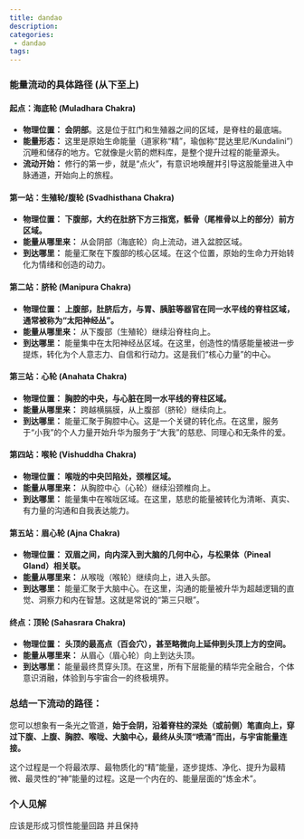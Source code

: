 ```yaml
---
title: dandao
description:
categories:
 - dandao
tags:
---
```



### **能量流动的具体路径 (从下至上)**

#### **起点：海底轮 (Muladhara Chakra)**

* **物理位置：** **会阴部**。这是位于肛门和生殖器之间的区域，是脊柱的最底端。
* **能量形态：** 这里是原始生命能量（道家称“精”，瑜伽称“昆达里尼/Kundalini”）沉睡和储存的地方。它就像是火箭的燃料库，是整个提升过程的能量源头。
* **流动开始：** 修行的第一步，就是“点火”，有意识地唤醒并引导这股能量进入中脉通道，开始向上的旅程。

#### **第一站：生殖轮/腹轮 (Svadhisthana Chakra)**

* **物理位置：** **下腹部，大约在肚脐下方三指宽，骶骨（尾椎骨以上的部分）前方区域。**
* **能量从哪里来：** 从会阴部（海底轮）向上流动，进入盆腔区域。
* **到达哪里：** 能量汇聚在下腹部的核心区域。在这个位置，原始的生命力开始转化为情绪和创造的动力。

#### **第二站：脐轮 (Manipura Chakra)**

* **物理位置：** **上腹部，肚脐后方，与胃、胰脏等器官在同一水平线的脊柱区域，通常被称为“太阳神经丛”。**
* **能量从哪里来：** 从下腹部（生殖轮）继续沿脊柱向上。
* **到达哪里：** 能量集中在太阳神经丛区域。在这里，创造性的情感能量被进一步提炼，转化为个人意志力、自信和行动力。这是我们“核心力量”的中心。

#### **第三站：心轮 (Anahata Chakra)**

* **物理位置：** **胸腔的中央，与心脏在同一水平线的脊柱区域。**
* **能量从哪里来：** 跨越横膈膜，从上腹部（脐轮）继续向上。
* **到达哪里：** 能量汇聚于胸腔中心。这是一个关键的转化点。在这里，服务于“小我”的个人力量开始升华为服务于“大我”的慈悲、同理心和无条件的爱。

#### **第四站：喉轮 (Vishuddha Chakra)**

* **物理位置：** **喉咙的中央凹陷处，颈椎区域。**
* **能量从哪里来：** 从胸腔中心（心轮）继续沿颈椎向上。
* **到达哪里：** 能量集中在喉咙区域。在这里，慈悲的能量被转化为清晰、真实、有力量的沟通和自我表达能力。

#### **第五站：眉心轮 (Ajna Chakra)**

* **物理位置：** **双眉之间，向内深入到大脑的几何中心，与松果体（Pineal Gland）相关联。**
* **能量从哪里来：** 从喉咙（喉轮）继续向上，进入头部。
* **到达哪里：** 能量汇聚于大脑中心。在这里，沟通的能量被升华为超越逻辑的直觉、洞察力和内在智慧。这就是常说的“第三只眼”。

#### **终点：顶轮 (Sahasrara Chakra)**

* **物理位置：** **头顶的最高点（百会穴），甚至略微向上延伸到头顶上方的空间。**
* **能量从哪里来：** 从眉心（眉心轮）向上到达头顶。
* **到达哪里：** 能量最终贯穿头顶。在这里，所有下层能量的精华完全融合，个体意识消融，体验到与宇宙合一的终极境界。

### **总结一下流动的路径：**

您可以想象有一条光之管道，**始于会阴，沿着脊柱的深处（或前侧）笔直向上，穿过下腹、上腹、胸腔、喉咙、大脑中心，最终从头顶“喷涌”而出，与宇宙能量连接。**

这个过程是一个将最浓厚、最物质化的“精”能量，逐步提炼、净化、提升为最精微、最灵性的“神”能量的过程。这是一个内在的、能量层面的“炼金术”。


### 个人见解
应该是形成习惯性能量回路 并且保持